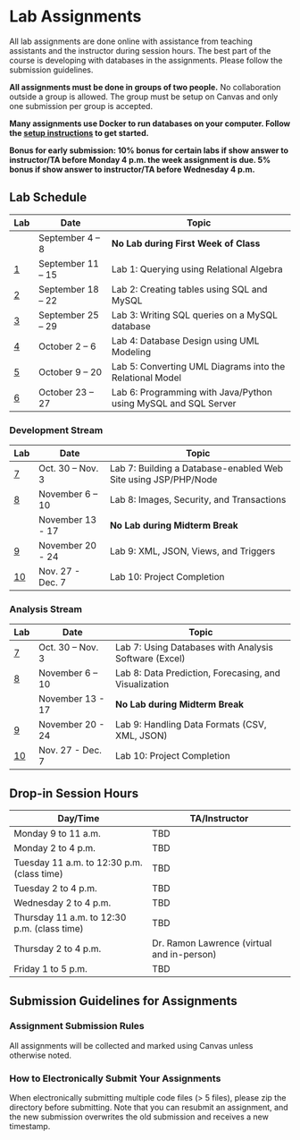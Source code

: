 # Lab Assignments

All lab assignments are done online with assistance from teaching assistants and the instructor during session hours. The best part of the course is developing with databases in the assignments. Please follow the submission guidelines.

**All assignments must be done in groups of two people.** No collaboration outside a group is allowed. The group must be setup on Canvas and only one submission per group is accepted.

**Many assignments use Docker to run databases on your computer. Follow the [setup instructions](setup) to get started.**

**Bonus for early submission: 10% bonus for certain labs if show answer to instructor/TA before Monday 4 p.m. the week assignment is due. 5% bonus if show answer to instructor/TA before Wednesday 4 p.m.**

## Lab Schedule

|  Lab  |  Date  |  Topic  |
|----|------|-------|
|  | September 4 – 8 |	**No Lab during First Week of Class** |
| [1](lab1) | September 11 – 15 	| Lab 1: Querying using Relational Algebra |
| [2](lab2) | September 18 – 22 	| Lab 2: Creating tables using SQL and MySQL |
| [3](lab3) | September 25 – 29 	| Lab 3: Writing SQL queries on a MySQL database |
| [4](lab4) | October 2 – 6 	| Lab 4: Database Design using UML Modeling |
| [5](lab5) | October 9 – 20 	| Lab 5: Converting UML Diagrams into the Relational Model |
| [6](lab6) | October 23 – 27 	| Lab 6: Programming with Java/Python using MySQL and SQL Server |

### Development Stream
|  Lab  |  Date  |  Topic  |
|----|------|-------|
| [7](lab7) | Oct. 30 – Nov. 3 	| Lab 7: Building a Database-enabled Web Site using JSP/PHP/Node |
| [8](lab8) | November 6 – 10 	| Lab 8: Images, Security, and Transactions |
|  | November 13 - 17 			| **No Lab during Midterm Break** |
| [9](lab9) | November 20 - 24 	| Lab 9: XML, JSON, Views, and Triggers |
| [10](lab10) | Nov. 27 - Dec. 7	| Lab 10: Project Completion |

### Analysis Stream
|  Lab  |  Date  |  Topic  |
|----|------|-------|
| [7](lab7) | Oct. 30 – Nov. 3 	| Lab 7: Using Databases with Analysis Software (Excel) |
| [8](lab8) | November 6 – 10 	| Lab 8: Data Prediction, Forecasing, and Visualization |
|  | November 13 - 17 			| **No Lab during Midterm Break** |
| [9](lab9) | November 20 - 24  	| Lab 9: Handling Data Formats (CSV, XML, JSON) |
| [10](lab10) | Nov. 27 - Dec. 7 	| Lab 10: Project Completion |

## Drop-in Session Hours
| Day/Time |  TA/Instructor |
|----------|----------------|
| Monday 9 to 11 a.m.  	| TBD |
| Monday 2 to 4 p.m. 	| TBD |
| Tuesday 11 a.m. to 12:30 p.m. (class time)	| TBD |
| Tuesday 2 to 4 p.m.	| TBD |
| Wednesday 2 to 4 p.m. | TBD |
| Thursday 11 a.m. to 12:30 p.m. (class time)	| TBD |
| Thursday 2 to 4 p.m. 	| Dr. Ramon Lawrence (virtual and in-person) |
| Friday 1 to 5 p.m. 	| TBD |


## Submission Guidelines for Assignments

### Assignment Submission Rules
All assignments will be collected and marked using Canvas unless otherwise noted.

### How to Electronically Submit Your Assignments
When electronically submitting multiple code files (> 5 files), please zip the directory before submitting.
Note that you can resubmit an assignment, and the new submission overwrites the old submission and receives a new timestamp.
